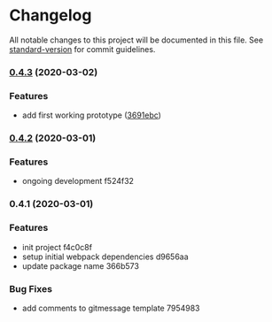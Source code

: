 # Changelog

All notable changes to this project will be documented in this file. See [standard-version](https://github.com/conventional-changelog/standard-version) for commit guidelines.

### [0.4.3](https://github.com/anthonkendel/html-validate-vue-webpack-plugin/compare/v0.4.2...v0.4.3) (2020-03-02)


### Features

* add first working prototype ([3691ebc](https://github.com/anthonkendel/html-validate-vue-webpack-plugin/commit/3691ebca8d363ab91b061d803130df676d92cbcd))

### [0.4.2](///compare/v0.4.1...v0.4.2) (2020-03-01)


### Features

* ongoing development f524f32

### 0.4.1 (2020-03-01)


### Features

* init project f4c0c8f
* setup initial webpack dependencies d9656aa
* update package name 366b573


### Bug Fixes

* add comments to gitmessage template 7954983
